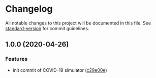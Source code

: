 # Changelog

All notable changes to this project will be documented in this file. See [standard-version](https://github.com/conventional-changelog/standard-version) for commit guidelines.

## 1.0.0 (2020-04-26)


### Features

* init commit of COVID-19 simulator ([c29e00e](https://github.com/icelam/covid-19-simulator/commit/c29e00e9808205bef2f94f9414179a9dc271e399))
